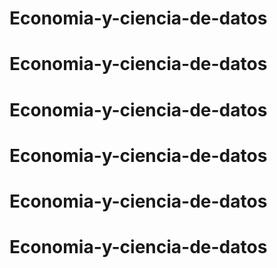 # Economia-y-ciencia-de-datos
# Economia-y-ciencia-de-datos
# Economia-y-ciencia-de-datos
# Economia-y-ciencia-de-datos
# Economia-y-ciencia-de-datos
# Economia-y-ciencia-de-datos
